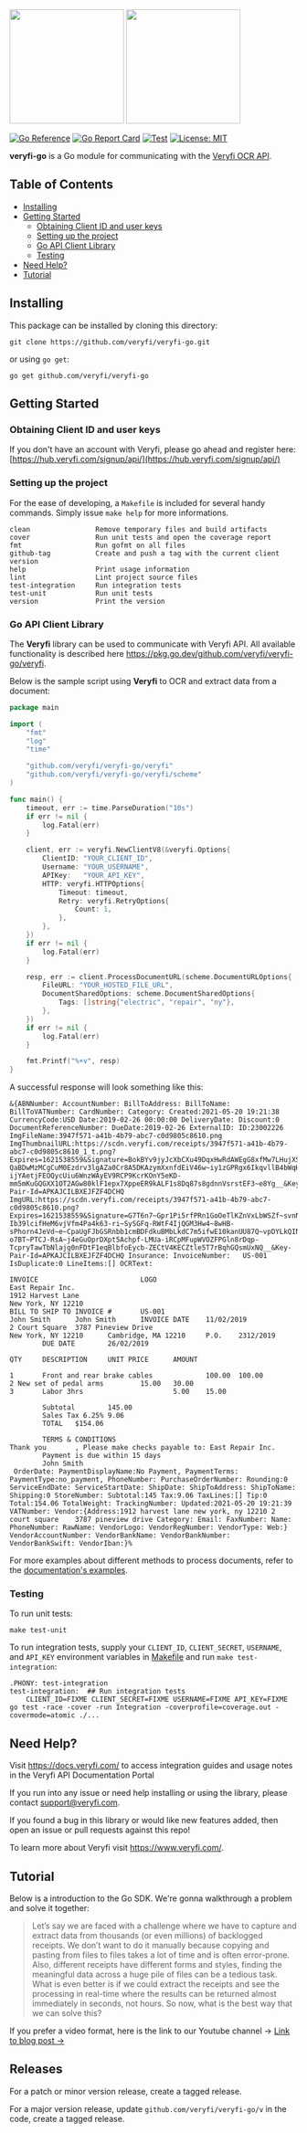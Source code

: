 <img src="https://user-images.githubusercontent.com/30125790/212157461-58bdc714-2f89-44c2-8e4d-d42bee74854e.png#gh-dark-mode-only" width="200">
<img src="https://user-images.githubusercontent.com/30125790/212157486-bfd08c5d-9337-4b78-be6f-230dc63838ba.png#gh-light-mode-only" width="200">

[![Go Reference](https://pkg.go.dev/badge/github.com/veryfi/veryfi-go/veryfi.svg)](https://pkg.go.dev/github.com/veryfi/veryfi-go/veryfi)
[![Go Report Card](https://goreportcard.com/badge/github.com/veryfi/veryfi-go)](https://goreportcard.com/report/github.com/veryfi/veryfi-go)
[![Test](https://github.com/veryfi/veryfi-go/actions/workflows/test.yml/badge.svg?branch=master)](https://github.com/veryfi/veryfi-go/actions/workflows/test.yml)
[![License: MIT](https://img.shields.io/badge/License-MIT-green.svg)](https://opensource.org/licenses/MIT)


**veryfi-go** is a Go module for communicating with the [Veryfi OCR API](https://veryfi.com/api/).


## Table of Contents
- [Installing](#installing)
- [Getting Started](#getting-started)
  - [Obtaining Client ID and user keys](#obtaining-client-id-and-user-keys)
  - [Setting up the project](#setting-up-the-project)
  - [Go API Client Library](#go-api-client-library)
  - [Testing](#testing)
- [Need Help?](#need-help)
- [Tutorial](#tutorial)


## Installing 


This package can be installed by cloning this directory:

```
git clone https://github.com/veryfi/veryfi-go.git
```

or using `go get`:
```
go get github.com/veryfi/veryfi-go
```


## Getting Started


### Obtaining Client ID and user keys

If you don't have an account with Veryfi, please go ahead and register here: [https://hub.veryfi.com/signup/api/](https://hub.veryfi.com/signup/api/)


### Setting up the project

For the ease of developing, a `Makefile` is included for several handy commands. Simply issue `make help` for more informations.
```
clean                Remove temporary files and build artifacts
cover                Run unit tests and open the coverage report
fmt                  Run gofmt on all files
github-tag           Create and push a tag with the current client version
help                 Print usage information
lint                 Lint project source files
test-integration     Run integration tests
test-unit            Run unit tests
version              Print the version
```


### Go API Client Library


The **Veryfi** library can be used to communicate with Veryfi API. All available functionality is described here <https://pkg.go.dev/github.com/veryfi/veryfi-go/veryfi>.

Below is the sample script using **Veryfi** to OCR and extract data from a document:

```go
package main

import (
	"fmt"
	"log"
	"time"

	"github.com/veryfi/veryfi-go/veryfi"
	"github.com/veryfi/veryfi-go/veryfi/scheme"
)

func main() {
	timeout, err := time.ParseDuration("10s")
	if err != nil {
		log.Fatal(err)
	}

	client, err := veryfi.NewClientV8(&veryfi.Options{
		ClientID: "YOUR_CLIENT_ID",
		Username: "YOUR_USERNAME",
		APIKey:   "YOUR_API_KEY",
		HTTP: veryfi.HTTPOptions{
			Timeout: timeout,
			Retry: veryfi.RetryOptions{
				Count: 1,
			},
		},
	})
	if err != nil {
		log.Fatal(err)
	}

	resp, err := client.ProcessDocumentURL(scheme.DocumentURLOptions{
		FileURL: "YOUR_HOSTED_FILE_URL",
		DocumentSharedOptions: scheme.DocumentSharedOptions{
			Tags: []string{"electric", "repair", "ny"},
		},
	})
	if err != nil {
		log.Fatal(err)
	}

	fmt.Printf("%+v", resp)
}
```

A successful response will look something like this:
```
&{ABNNumber: AccountNumber: BillToAddress: BillToName: BillToVATNumber: CardNumber: Category: Created:2021-05-20 19:21:38 CurrencyCode:USD Date:2019-02-26 00:00:00 DeliveryDate: Discount:0 DocumentReferenceNumber: DueDate:2019-02-26 ExternalID: ID:23002226 ImgFileName:3947f571-a41b-4b79-abc7-c0d9805c8610.png ImgThumbnailURL:https://scdn.veryfi.com/receipts/3947f571-a41b-4b79-abc7-c0d9805c8610_1_t.png?Expires=1621538559&Signature=BokBYv9jyJcXbCXu49DqxHwRdAWEgG8xfMw7LHujXSCA5y4kGd-QaBDwMzMCgCuM0Ezdrv3lgAZa0Cr8A5DKAzymXxnfdEiV46w~iy1zGPRgx6IkqvllB4bWqHFdwuu88CJarfIjvkcaygcECiFHg3RSKuuN4eGUYDP~fK8ER~Awb9Cr5FpTbTMc9kOfyc~vii2Mikg3TBiTbcdshhjgD2oRI4nFh1fpwRpfHAArIR-ijYAetjFEOQycUiu6WnzWAyEV9RCP9KcrKOnY5eKD-mm5mKuGQGXX1OT2AGw80klF1epx7XppeER9kALF1s8Dq87s8gdnnVsrstEF3~e8Yg__&Key-Pair-Id=APKAJCILBXEJFZF4DCHQ ImgURL:https://scdn.veryfi.com/receipts/3947f571-a41b-4b79-abc7-c0d9805c8610.png?Expires=1621538559&Signature=G7T6n7~Gpr1Pi5rfPRn1GoOeTlKZnVxLbWSZf~svnNpytILXvN9tg7y-Ib39lcifHeM6vjVfm4Pa4k63-ri~SySGFq-RWtF4IjQGM3Hw4~8wHB-sPhorn4JeVd~e~CpaUgFJbGSRnbb1cmBDFdkuBMbLkdC7m5ifwE10kanUU87Q~vpDYLkQINzfylHJk21rwtSPvIiEX8rudLK1F1BGl7TWvx-o7BT~PTCJ-RsA~j4eGuOprDXpt5Achpf-LMUa-iRCpMFupWVOZFPGln8rDqp-TcpryTawTbNlajg0nFDtF1eqBlbfoEycb-ZECtV4KECZtle5T7rBqhGQsmUxNQ__&Key-Pair-Id=APKAJCILBXEJFZF4DCHQ Insurance: InvoiceNumber:   US-001 IsDuplicate:0 LineItems:[] OCRText:

INVOICE                         LOGO
East Repair Inc.
1912 Harvest Lane
New York, NY 12210
BILL TO SHIP TO INVOICE #       US-001
John Smith      John Smith      INVOICE DATE    11/02/2019
2 Court Square  3787 Pineview Drive
New York, NY 12210      Cambridge, MA 12210     P.O.    2312/2019
        DUE DATE        26/02/2019

QTY     DESCRIPTION     UNIT PRICE      AMOUNT

1       Front and rear brake cables             100.00  100.00
2 New set of pedal arms         15.00   30.00
3       Labor 3hrs                      5.00    15.00

        Subtotal        145.00
        Sales Tax 6.25% 9.06
        TOTAL   $154.06

        TERMS & CONDITIONS
Thank you       , Please make checks payable to: East Repair Inc.
        Payment is due within 15 days
        John Smith
 OrderDate: PaymentDisplayName:No Payment, PaymentTerms: PaymentType:no_payment, PhoneNumber: PurchaseOrderNumber: Rounding:0 ServiceEndDate: ServiceStartDate: ShipDate: ShipToAddress: ShipToName: Shipping:0 StoreNumber: Subtotal:145 Tax:9.06 TaxLines:[] Tip:0 Total:154.06 TotalWeight: TrackingNumber: Updated:2021-05-20 19:21:39 VATNumber: Vendor:{Address:1912 harvest lane new york, ny 12210 2 court square    3787 pineview drive Category: Email: FaxNumber: Name: PhoneNumber: RawName: VendorLogo: VendorRegNumber: VendorType: Web:} VendorAccountNumber: VendorBankName: VendorBankNumber: VendorBankSwift: VendorIban:}%
```

For more examples about different methods to process documents, refer to the [documentation's examples](https://pkg.go.dev/github.com/veryfi/veryfi-go/veryfi#pkg-examples).


### Testing


To run unit tests:
```
make test-unit
```

To run integration tests, supply your `CLIENT_ID`, `CLIENT_SECRET`, `USERNAME`, and `API_KEY` environment variables in [Makefile](Makefile) and run `make test-integration`:
```
.PHONY: test-integration
test-integration:  ## Run integration tests
	CLIENT_ID=FIXME CLIENT_SECRET=FIXME USERNAME=FIXME API_KEY=FIXME go test -race -cover -run Integration -coverprofile=coverage.out -covermode=atomic ./...
```


## Need Help?

Visit https://docs.veryfi.com/ to access integration guides and usage notes in the Veryfi API Documentation Portal

If you run into any issue or need help installing or using the library, please contact <support@veryfi.com>.

If you found a bug in this library or would like new features added, then open an issue or pull requests against this repo!

To learn more about Veryfi visit <https://www.veryfi.com/>.


## Tutorial


Below is a introduction to the Go SDK. We're gonna walkthrough a problem and solve it together:

> Let’s say we are faced with a challenge where we have to capture and extract data from thousands (or even millions) of backlogged receipts. We don’t want to do it manually because copying and pasting from files to files takes a lot of time and is often error-prone. Also, different receipts have different forms and styles, finding the meaningful data across a huge pile of files can be a tedious task. What is even better is if we could extract the receipts and see the processing in real-time where the results can be returned almost immediately in seconds, not hours. So now, what is the best way that we can solve this?
> 
If you prefer a video format, here is the link to our Youtube channel →
[Link to blog post →](https://www.veryfi.com/go/)


## Releases

For a patch or minor version release, create a tagged release.

For a major version release, update `github.com/veryfi/veryfi-go/v` in the code, create a tagged release.
